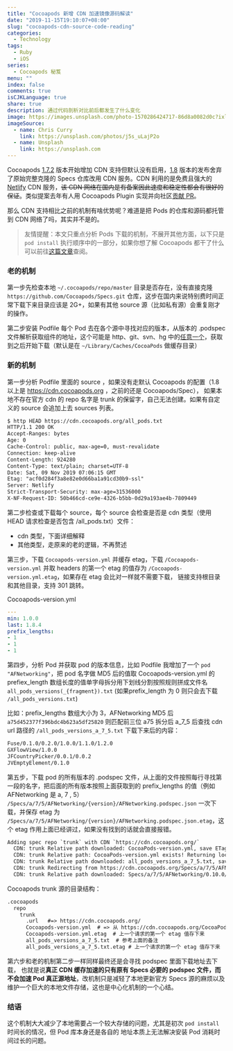 ```yaml
---
title: "Cocoapods 新增 CDN 加速镜像源码解读"
date: "2019-11-15T19:10:07+08:00"
slug: "cocoapods-cdn-source-code-reading"
categories:
  - Technology
tags:
  - Ruby
  - iOS
series:
  - Cocoapods 秘笈
menu: ""
index: false
comments: true
isCJKLanguage: true
share: true
description: 通过代码剖析对比前后都发生了什么变化
image: https://images.unsplash.com/photo-1570286424717-86d8a0082d0c?ixlib=rb-4.0.3&ixid=MnwxMjA3fDB8MHxwaG90by1wYWdlfHx8fGVufDB8fHx8&auto=format&fit=crop&w=1636&q=80
imageSource:
  - name: Chris Curry
    link: https://unsplash.com/photos/j5s_uLajP2o
  - name: Unsplash
    link: https://unsplash.com
---
```


Cocoapods [1.7.2](https://blog.cocoapods.org/CocoaPods-1.7.2/) 版本开始增加 CDN 支持但默认没有启用，[1.8](http://blog.cocoapods.org/CocoaPods-1.8.0-beta/) 版本的发布舍弃了原始完整克隆的 Specs 仓库改用 CDN 服务。CDN 利用的是免费且强大的 [Netlify](https://github.com/CocoaPods/Core/pull/541) CDN 服务，~~该 CDN 网络在国内是有备案因此速度和稳定性都会有很好的保证~~。类似提案去年有人用 Cocoapods Plugin 实现并向社区[贡献 PR](https://github.com/CocoaPods/CocoaPods/issues/8268)。

那么 CDN 支持相比之前的机制有啥优势呢？难道是把 Pods 的仓库和源码都托管到 CDN 网络了吗，其实并不是的。

> 友情提醒：本文只重点分析 Pods 下载的机制，不展开其他方面，以下只是 `pod install` 执行顺序中的一部分，如果你想了解 Cocoapods 都干了什么可以前往[这篇文章](https://www.jianshu.com/p/84936d9344ff)查阅。

### 老的机制

第一步先检查本地 `~/.cocoapods/repo/master` 目录是否存在，没有直接克隆 `https://github.com/Cocoapods/Specs.git` 仓库，这步在国内来说特别费时间正常下载下来目录应该是 2G+，如果有其他 source 源（比如私有源）会重复刚才的操作。

第二步安装 Podfile 每个 Pod 去在各个源中寻找对应的版本，从版本的 .podspec 文件解析获取组件的地址，这个可能是 http、git、svn、hg 中的[任意一个](https://guides.cocoapods.org/syntax/podspec.html#source)，获取到之后开始下载（默认是在 `~/Library/Caches/CocoaPods` 做缓存目录）

### 新的机制

第一步分析 Podfile 里面的 source ，如果没有走默认 Cocoapods 的配置（1.8 以上是 https://cdn.cocoapods.org ，之前的还是 Cocoapods/Spec），
如果本地不存在官方 cdn 的 repo 名字是 trunk 的保留字，自己无法创建。如果有自定义的 source 会追加上去 sources 列表。

```txt
$ http HEAD https://cdn.cocoapods.org/all_pods.txt
HTTP/1.1 200 OK
Accept-Ranges: bytes
Age: 0
Cache-Control: public, max-age=0, must-revalidate
Connection: keep-alive
Content-Length: 924280
Content-Type: text/plain; charset=UTF-8
Date: Sat, 09 Nov 2019 07:06:15 GMT
Etag: "acf0d284f3a8e82e0d66ba1a91cd30b9-ssl"
Server: Netlify
Strict-Transport-Security: max-age=31536000
X-NF-Request-ID: 50b466cd-ce9e-4326-b5bb-0d29a193ae4b-7809449
```

第二步检查或下载每个 source，每个 source 会检查是否是 cdn 类型（使用 HEAD 请求检查是否包含 /all_pods.txt）文件：

- cdn 类型，下面详细解释
- 其他类型，走原来的老的逻辑，不再赘述

第三步，下载 `Cocoapods-version.yml` 并缓存 etag，下载 `/Cocoapods-version.yml` 并取 headers 的第一个 etag 的值存为 `/Cocoapods-version.yml.etag`，如果存在 etag 会比对一样就不需要下载， 链接支持根目录和其他目录，支持 301 跳转。

Cocoapods-version.yml

```yaml
---
min: 1.0.0
last: 1.8.4
prefix_lengths:
- 1
- 1
- 1
```

第四步，分析 Pod 并获取 pod 的版本信息，比如 Podfile 我增加了一个 `pod "AFNetworking"`，把 pod 名字做 MD5 后的值取 Cocoapods-version.yml 的 prefiex\_length 数组长度的值单字母拆分用下划线分割按照规则拼成文件名 `all_pods_versions(_{fragment}).txt` (如果prefix\_length 为 0 则只会去下载 `/all_pods_versions.txt`)

比如：prefix\_lengths 数组大小为 3，AFNetworking MD5 后 `a75d452377f396bdc4b623a5df25820` 则匹配前三位 a75 拆分后 a\_7\_5
后查找 cdn url 路径的 `/all_pods_versions_a_7_5.txt` 下载下来后的内容：

```txt
Fuse/0.1.0/0.2.0/1.0.0/1.1.0/1.2.0
GXFlowView/1.0.0
JFCountryPicker/0.0.1/0.0.2
JVEmptyElement/0.1.0
```

第五步，下载 pod 的所有版本的 .podspec 文件，从上面的文件按照每行寻找第一段的名字，把后面的所有版本按照上面获取到的 prefix\_lengths 的值（例如 AFNetworking 是 a, 7 , 5） `/Specs/a/7/5/AFNetworking/{version}/AFNetworking.podspec.json` 一次下载，并保存 etag 为 `/Specs/a/7/5/AFNetworking/{version}/AFNetworking.podspec.json.etag`，这个 etag 作用上面已经讲过，如果没有找到的话就会直接报错。

```txt
Adding spec repo `trunk` with CDN `https://cdn.cocoapods.org/`
  CDN: trunk Relative path downloaded: CocoaPods-version.yml, save ETag: "031c25b97a0aca21900087e355dcf663-ssl"
  CDN: trunk Relative path: CocoaPods-version.yml exists! Returning local because checking is only perfomed in repo update
  CDN: trunk Relative path downloaded: all_pods_versions_a_7_5.txt, save ETag: "5b32718ecbe82b0ae71ab3c77120213f-ssl"
  CDN: trunk Redirecting from https://cdn.cocoapods.org/Specs/a/7/5/AFNetworking/0.10.0/AFNetworking.podspec.json to https://raw.githubusercontent.com/CocoaPods/Specs/master/Specs/a/7/5/AFNetworking/0.10.0/AFNetworking.podspec.json
  CDN: trunk Relative path downloaded: Specs/a/7/5/AFNetworking/0.10.0/AFNetworking.podspec.json, save ETag: W/"a5f00eb1fdfdcab00b89e96bb81d48c110f09220063fdcf0b269290bffc18cf5"
```

Cocoapods trunk 源的目录结构：

```txt
.cocoapods
  repo
    trunk
      .url   #=> https://cdn.cocoapods.org/
      Cocoapods-version.yml  # => 从 https://cdn.cocoapods.org/CocoaPods-version.yml 下载的文件
      Cocoapods-version.yml.etag  # 上一个请求的第一个 etag 值存下来
      all_pods_versions_a_7_5.txt  # 参考上面的备注
      all_pods_versions_a_7_5.txt.etag # 上一个请求的第一个 etag 值存下来
```

第六步和老的机制第二步一样同样最终还是会寻找 podspec 里面下载地址去下载，
也就是说**真正 CDN 缓存加速的只有原有 Specs 必要的 podspec 文件，而不会加速 Pod 真正源地址**，改机制只是减轻了本地更新官方 Specs 源的麻烦以及维护一个巨大的本地文件存储，这也是中心化机制的一个心结。

### 结语

这个机制大大减少了本地需要占一个较大存储的问题，尤其是初次 `pod install` 时间长的情况，但 Pod 库本身还是各自的
地址本质上无法解决安装 Pod 消耗时间过长的问题。
